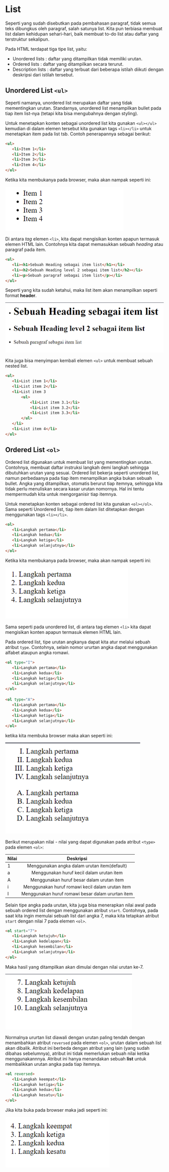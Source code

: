 # List
Seperti yang sudah disebutkan pada pembahasan paragraf, tidak semua teks dibungkus oleh paragraf, salah satunya list. Kita pun terbiasa membuat list dalam kehidupan sehari-hari, baik membuat to-do list atau daftar yang terstruktur sekalipun.<br>

Pada HTML terdapat tiga tipe list, yaitu:
- Unordered lists : daftar yang ditampilkan tidak memiliki urutan. 
- Ordered lists : daftar yang ditampilkan secara terurut.
- Description lists : daftar yang terbuat dari beberapa istilah diikuti dengan deskripsi dari istilah tersebut.

## Unordered List ```<ul>```
Seperti namanya, unordered list merupakan daftar yang tidak mementingkan urutan. Standarnya, unordered list menampilkan bullet pada tiap item list-nya (tetapi kita bisa mengubahnya dengan styling). <br/>

Untuk menetapkan konten sebagai unordered list kita gunakan ```<ul></ul>``` kemudian di dalam elemen tersebut kita gunakan tags ```<li></li>``` untuk menetapkan item pada list tsb. Contoh penerapannya sebagai berikut:

```html
<ul>
   <li>Item 1</li>
   <li>Item 2</li>
   <li>Item 3</li>
   <li>Item 4</li>
</ul>
```
Ketika kita membukanya pada browser, maka akan nampak seperti ini:

![screenshot](https://github.com/adyuta447/learn-html-css/blob/main/3.%20Pendalaman%20HTML/img/2022-03-07_22-20.png)

Di antara <i>tag</i> elemen ```<li>```, kita dapat mengisikan konten apapun termasuk elemen HTML lain. Contohnya kita dapat memasukkan sebuah <i>heading</i> atau paragraf pada item.

```html
<ul>
   <li><h1>Sebuah Heading sebagai item list</h1></li>
   <li><h2>Sebuah Heading level 2 sebagai item list</h2></li>
   <li><p>Sebuah paragraf sebagai item list</p></li>
</ul>
```
Seperti yang kita sudah ketahui, maka list item akan menampilkan seperti format <b>header</b>.

![screenshot](https://github.com/adyuta447/learn-html-css/blob/main/3.%20Pendalaman%20HTML/img/2022-03-07_22-31.png)

Kita juga bisa menyimpan kembali elemen ```<ul>``` untuk membuat sebuah nested list.

```html
<ul>
   <li>List item 1</li>
   <li>List item 2</li>
   <li>List item 3
       <ul>
           <li>List item 3.1</li>
           <li>List item 3.2</li>
           <li>List item 3.3</li>
       </ul>
   </li>
   <li>List item 4</li>
</ul>
```
## Ordered List ```<ol>```
Ordered list digunakan untuk membuat list yang mementingkan urutan. Contohnya, membuat daftar instruksi langkah demi langkah sehingga dibutuhkan urutan yang sesuai. Ordered list bekerja seperti unordered list, namun perbedaanya pada tiap item menampilkan angka bukan sebuah bullet. Angka yang ditampilkan, otomatis berurut tiap itemnya, sehingga kita tidak perlu menuliskan secara kasar urutan nomornya. Hal ini tentu mempermudah kita untuk mengorganisir tiap itemnya.

Untuk menetapkan konten sebagai ordered list kita gunakan ```<ol></ol>```. Sama seperti Unordered list, tiap item dalam list ditetapkan dengan menggunakan tags ```<li></li>```.

```html
<ol>
   <li>Langkah pertama</li>
   <li>Langkah kedua</li>
   <li>Langkah ketiga</li>
   <li>Langkah selanjutnya</li>
</ol>
```
Ketika kita membukanya pada browser, maka akan nampak seperti ini:

![screenshot](https://github.com/adyuta447/learn-html-css/blob/main/3.%20Pendalaman%20HTML/img/2022-03-07_22-52.png)

Sama seperti pada unordered list, di antara tag elemen ```<li>``` kita dapat mengisikan konten apapun termasuk elemen HTML lain.<br />

Pada ordered list, tipe urutan angkanya dapat kita atur melalui sebuah atribut ```type```. Contohnya, selain nomor ururtan angka dapat menggunakan alfabet ataupun angka romawi.

```html
<ol type="I">
   <li>Langkah pertama</li>
   <li>Langkah kedua</li>
   <li>Langkah ketiga</li>
   <li>Langkah selanjutnya</li>
</ol>
 
<ol type="A">
   <li>Langkah pertama</li>
   <li>Langkah kedua</li>
   <li>Langkah ketiga</li>
   <li>Langkah selanjutnya</li>
</ol>
```

ketika kita membuka browser maka akan seperti ini:

![screenshot](https://github.com/adyuta447/learn-html-css/blob/main/3.%20Pendalaman%20HTML/img/2022-03-08_19-45.png)

Berikut merupakan nilai - nilai yang dapat digunakan pada atribut ```<type>``` pada elemen ```<ol>```:

| Nilai | Deskripsi |
|:-------|:---------:|
| 1 | Menggunakan angka dalam urutan item(default) |
| a | Menggunakan huruf kecil dalam urutan item |
| A | Menggunakan huruf besar dalam urutan item |
| i | Menggunakan huruf romawi kecil dalam urutan item |
| I | Menggunakan huruf romawi besar dalam ururtan item |

Selain tipe angka pada urutan, kita juga bisa menerapkan nilai awal pada sebuah ordered list dengan menggunakan atribut ```start```. Contohnya, pada saat kita ingin memulai sebuah list dari angka 7, maka kita tetapkan atribut ```start``` dengan nilai 7 pada elemen ```<ol>```.

```html
<ol start="7">
   <li>Langkah ketujuh</li>
   <li>Langkah kedelapan</li>
   <li>Langkah kesembilan</li>
   <li>Langkah selanjutnya</li>
</ol>
```
Maka hasil yang ditampilkan akan dimulai dengan nilai urutan ke-7.

![screenshot](https://github.com/adyuta447/learn-html-css/blob/main/3.%20Pendalaman%20HTML/img/2022-03-08_19-55.png)

Normalnya ururtan list diawali dengan urutan paling tendah dengan menambahkan atribut ```reversed``` pada elemen ```<ol>```, urutan dalam sebuah list akan dibalik. Atribut ini berbeda dengan atribut yang lain (yang sudah dibahas sebelumnya), atribut ini tidak memerlukan sebuah nilai ketika menggunakannnya. Atribut ini hanya menandakan sebuah <b>list</b> untuk membalikkan urutan angka pada tiap itemnya.

```html
<ol reversed>
   <li>Langkah keempat</li>
   <li>Langkah ketiga</li>
   <li>Langkah kedua</li>
   <li>Langkah kesatu</li>
</ol>
```
Jika kita buka pada browser maka jadi seperti ini:

![screenshot](https://github.com/adyuta447/learn-html-css/blob/main/3.%20Pendalaman%20HTML/img/2022-03-08_20-11.png)
